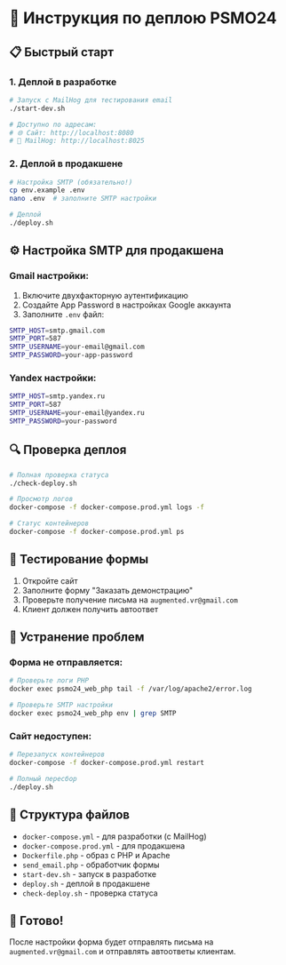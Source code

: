 # 🚀 Инструкция по деплою PSMO24

## 📋 Быстрый старт

### 1. Деплой в разработке
```bash
# Запуск с MailHog для тестирования email
./start-dev.sh

# Доступно по адресам:
# 🌐 Сайт: http://localhost:8080
# 📧 MailHog: http://localhost:8025
```

### 2. Деплой в продакшене
```bash
# Настройка SMTP (обязательно!)
cp env.example .env
nano .env  # заполните SMTP настройки

# Деплой
./deploy.sh
```

## ⚙️ Настройка SMTP для продакшена

### Gmail настройки:
1. Включите двухфакторную аутентификацию
2. Создайте App Password в настройках Google аккаунта
3. Заполните `.env` файл:

```bash
SMTP_HOST=smtp.gmail.com
SMTP_PORT=587
SMTP_USERNAME=your-email@gmail.com
SMTP_PASSWORD=your-app-password
```

### Yandex настройки:
```bash
SMTP_HOST=smtp.yandex.ru
SMTP_PORT=587
SMTP_USERNAME=your-email@yandex.ru
SMTP_PASSWORD=your-password
```

## 🔍 Проверка деплоя

```bash
# Полная проверка статуса
./check-deploy.sh

# Просмотр логов
docker-compose -f docker-compose.prod.yml logs -f

# Статус контейнеров
docker-compose -f docker-compose.prod.yml ps
```

## 📧 Тестирование формы

1. Откройте сайт
2. Заполните форму "Заказать демонстрацию"
3. Проверьте получение письма на `augmented.vr@gmail.com`
4. Клиент должен получить автоответ

## 🔧 Устранение проблем

### Форма не отправляется:
```bash
# Проверьте логи PHP
docker exec psmo24_web_php tail -f /var/log/apache2/error.log

# Проверьте SMTP настройки
docker exec psmo24_web_php env | grep SMTP
```

### Сайт недоступен:
```bash
# Перезапуск контейнеров
docker-compose -f docker-compose.prod.yml restart

# Полный пересбор
./deploy.sh
```

## 📁 Структура файлов

- `docker-compose.yml` - для разработки (с MailHog)
- `docker-compose.prod.yml` - для продакшена
- `Dockerfile.php` - образ с PHP и Apache
- `send_email.php` - обработчик формы
- `start-dev.sh` - запуск в разработке
- `deploy.sh` - деплой в продакшене
- `check-deploy.sh` - проверка статуса

## 🎯 Готово!

После настройки форма будет отправлять письма на `augmented.vr@gmail.com` и отправлять автоответы клиентам. 